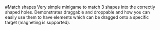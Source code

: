 #Match shapes
Very simple minigame to match 3 shapes into the correctly shaped holes. Demonstrates draggable and droppable and how you can easily use them to have elements which can be dragged onto a specific target (magneting is supported). 
